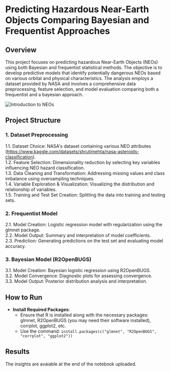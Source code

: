 # Predicting Hazardous Near-Earth Objects Comparing Bayesian and Frequentist Approaches

## Overview
This project focuses on predicting hazardous Near-Earth Objects (NEOs) using both Bayesian and frequentist statistical methods. The objective is to develop predictive models that identify potentially dangerous NEOs based on various orbital and physical characteristics. The analysis employs a dataset provided by NASA and involves a comprehensive data preprocessing, feature selection, and model evaluation comparing both a frequentist and a bayesian approach.

![Introduction to NEOs](photos/introduccion_NEOS.jpg)

## Project Structure

### 1. Dataset Preprocessing

1.1. Dataset Choice: NASA's dataset containing various NEO attributes (https://www.kaggle.com/datasets/shrutimehta/nasa-asteroids-classification).  
1.2. Feature Selection: Dimensionality reduction by selecting key variables influencing NEO hazard classification.  
1.3. Data Cleaning and Transformation: Addressing missing values and class imbalance using oversampling techniques.  
1.4. Variable Exploration & Visualization: Visualizing the distribution and relationship of variables.  
1.5. Training and Test Set Creation: Splitting the data into training and testing sets.  

### 2. Frequentist Model

2.1. Model Creation: Logistic regression model with regularization using the glmnet package.  
2.2. Model Output: Summary and interpretation of model coefficients.  
2.3. Prediction: Generating predictions on the test set and evaluating model accuracy.  

### 3. Bayesian Model (R2OpenBUGS)

3.1. Model Creation: Bayesian logistic regression using R2OpenBUGS.  
3.2. Model Convergence: Diagnostic plots for assessing convergence.  
3.3. Model Output: Posterior distribution analysis and interpretation.  

## How to Run

- **Install Required Packages**:
   - Ensure that R is installed along with the necessary packages: glmnet, R2OpenBUGS (you may need their software installed), corrplot, ggplot2, etc.
   - Use the command: `install.packages(c("glmnet", "R2OpenBUGS", "corrplot", "ggplot2"))`

## Results

The insights are avaiable at the end of the notebook uploaded.
